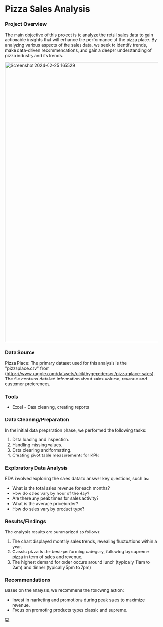 # Pizza Sales Analysis

### Project Overview
The main objective of this project is to analyze the retail sales data to gain actionable insights that will enhance the performance of the pizza place. By analyzing various aspects of the sales data, we seek to identify trends, make data-driven recommendations, and gain a deeper understanding of pizza industry and its trends.

<img width="920" alt="Screenshot 2024-02-25 165529" src="https://github.com/GulayKahraman/Pizza-Sales/assets/103772825/92d0dd1c-e65f-427f-b1a1-c91d226172fd">


### Data Source
Pizza Place: The primary dataset used for this analysis is the "pizzaplace.csv" from (https://www.kaggle.com/datasets/ulrikthygepedersen/pizza-place-sales). The file contains detailed information about sales volume, revenue and customer preferences. 

### Tools
- Excel - Data cleaning, creating reports

### Data Cleaning/Preparation
In the initial data preparation phase, we performed the following tasks:
1. Data loading and inspection.
2. Handling missing values.
3. Data cleaning and formatting.
4. Creating pivot table measurements for KPIs

### Exploratory Data Analysis
EDA involved exploring the sales data to answer key questions, such as:

- What is the total sales revenue for each months?
- How do sales vary by hour of the day?
- Are there any peak times for sales activity?
- What is the average price/order?
- How do sales vary by product type?

### Results/Findings
The analysis results are summarized as follows:
1. The chart displayed monthly sales trends, revealing fluctuations within a year.
2. Classic pizza is the best-performing category, following by supreme pizza in term of sales and revenue.
3. The highest demand for order occurs around lunch (typically 11am to 2am) and dinner (typically 5pm to 7pm)

### Recommendations
Based on the analysis, we recommend the following action:
- Invest in marketing and promotions during peak sales to maximize revenue.
- Focus on promoting products types classic and supreme.

💻

